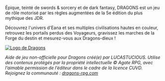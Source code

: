 Épique, teinté de swords & sorcery et de dark fantasy, DRAGONS est un jeu de rôle motorisé par les règles augmentées de la 5e édition du plus mythique des JDR.

Découvrez l'univers d'Eana et ses multiples civilisations hautes en couleur, retrouvez les portails perdus des Voyageurs, gravissez les marches de la Forge du destin et mesurez-vous aux Dragons-dieux ! 


[![Logo de Dragons](https://www.dropbox.com/sh/q148961dojbxk2r/AACJ2GeNWNHxvkOTJf3UtGT-a/Kit%20Graphique/Modules_Pastilles_Bords/logoDragons.png?dl=1)](https://www.dragons-rpg.com/fr)

_Aide de jeu non-officielle pour ​Dragons​ créé(e) par LUCASTUCIOUS. Utilise des contenus protégés par la propriété intellectuelle © Agate RPG, avec l’aimable permission de l’éditeur dans le cadre de la licence CUVD. Rejoignez la communauté : [dragons-rpg.com](https://www.dragons-rpg.com/fr)_

